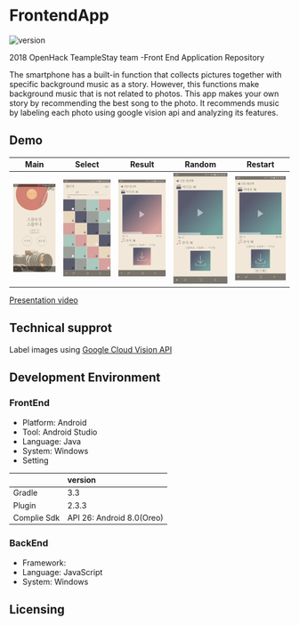 # FrontendApp 
![version](https://img.shields.io/badge/version-1.0.0-blue.svg)

2018 OpenHack TeampleStay team -Front End Application Repository

The smartphone has a built-in function that collects pictures together with specific background music as a story. However, this functions make background music that is not related to photos. This app makes your own story by recommending the best song to the photo. 
It recommends music by labeling each photo using google vision api and analyzing its features.

## Demo
| Main | Select | Result | Random | Restart |
| --- | --- | --- | --- | --- |
| ![Main page](assets/main.png) | ![2 page](assets/select.png) | ![3 page](assets/video.png) | ![4 Page](assets/random.png) | ![5 page](assets/restart.png) |

[Presentation video]()


## Technical supprot

Label images using [Google Cloud Vision API](https://cloud.google.com/vision/)


## Development Environment

### FrontEnd
* Platform:	Android
* Tool:	Android Studio
* Language: Java
* System: Windows
* Setting

|  | version |
|:--------|:--------|
| Gradle | 3.3 |
| Plugin | 2.3.3 |
| Complie Sdk | API 26: Android 8.0(Oreo) |

### BackEnd
* Framework:	
* Language: JavaScript
* System: Windows

## Licensing
